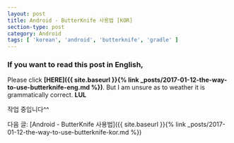 ```yaml
---
layout: post
title: Android - ButterKnife 사용법 [KOR]
section-type: post
category: Android
tags: [ 'korean', 'android', 'butterknife', 'gradle' ]
---
```

### If you want to read this post in English,
Please click **[HERE]({{ site.baseurl }}{% link _posts/2017-01-12-the-way-to-use-butterknife-eng.md %})**. But I am unsure as to weather it is grammatically correct. **LUL**

작업 중입니다^^

다음 글: [Android - ButterKnife 사용법]({{ site.baseurl }}{% link _posts/2017-01-12-the-way-to-use-butterknife-kor.md %})
